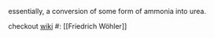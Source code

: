 essentially, a conversion of some form of ammonia into urea.

checkout [wiki](https://en.wikipedia.org/wiki/W%C3%B6hler_synthesis)
#: [[Friedrich Wöhler]]

